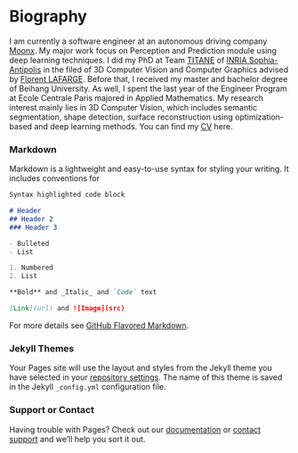 # Biography

I am currently a software engineer at an autonomous driving company [Moonx](http://www.moonx.ai/#/home).  My major work focus on Perception and Prediction module using deep learning techniques. I did my PhD at Team [TITANE](https://team.inria.fr/titane/team/) of [INRIA Sophia-Antipolis](https://www.inria.fr/en/centre-inria-sophia-antipolis-mediterranee) in the filed of 3D Computer Vision and Computer Graphics advised by [Florent LAFARGE](http://www-sop.inria.fr/members/Florent.Lafarge/). Before that, I received my master and bachelor degree of Beihang University. As well, I spent the last year of the Engineer Program at Ecole Centrale Paris majored in Applied Mathematics. My research interest mainly lies in 3D Computer Vision,  which includes semantic segmentation, shape detection, surface reconstruction using optimization-based and deep learning methods. You can find my [CV](cv/cv_en.pdf) here.

### Markdown

Markdown is a lightweight and easy-to-use syntax for styling your writing. It includes conventions for

```markdown
Syntax highlighted code block

# Header 
## Header 2
### Header 3

- Bulleted
- List

1. Numbered
2. List

**Bold** and _Italic_ and `Code` text

[Link](url) and ![Image](src)
```

For more details see [GitHub Flavored Markdown](https://guides.github.com/features/mastering-markdown/).

### Jekyll Themes

Your Pages site will use the layout and styles from the Jekyll theme you have selected in your [repository settings](https://github.com/Hao-FANG-92/FANG-Hao/settings). The name of this theme is saved in the Jekyll `_config.yml` configuration file.

### Support or Contact

Having trouble with Pages? Check out our [documentation](https://help.github.com/categories/github-pages-basics/) or [contact support](https://github.com/contact) and we’ll help you sort it out.
